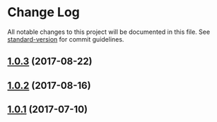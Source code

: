 # Change Log

All notable changes to this project will be documented in this file.
See [standard-version](https://github.com/conventional-changelog/standard-version) for commit guidelines.

<a name="1.0.3"></a>
## [1.0.3](https://github.com/lingui/js-lingui/compare/babel-preset-lingui-react@1.0.2...babel-preset-lingui-react@1.0.3) (2017-08-22)




<a name="1.0.2"></a>
## [1.0.2](https://github.com/lingui/js-lingui/compare/babel-preset-lingui-react@1.0.1...babel-preset-lingui-react@1.0.2) (2017-08-16)




<a name="1.0.1"></a>
## [1.0.1](https://github.com/lingui/js-lingui/compare/babel-preset-lingui-react@1.0.0...babel-preset-lingui-react@1.0.1) (2017-07-10)
